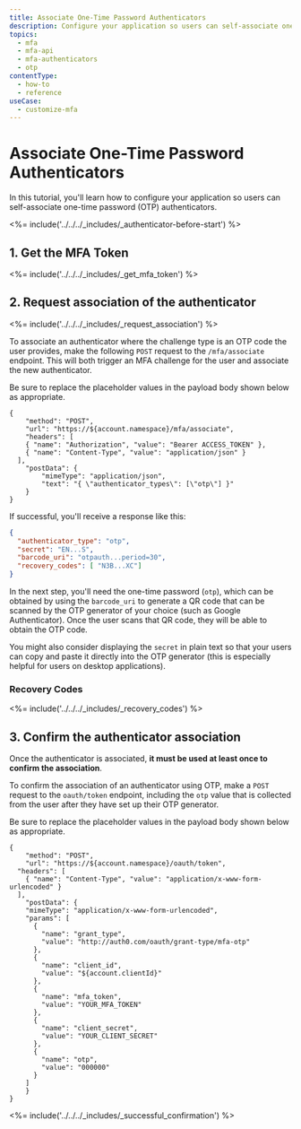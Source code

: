 ```yaml
---
title: Associate One-Time Password Authenticators
description: Configure your application so users can self-associate one-time password (OTP) authenticators.
topics:
  - mfa
  - mfa-api
  - mfa-authenticators
  - otp
contentType:
  - how-to
  - reference
useCase:
  - customize-mfa
---
```


# Associate One-Time Password Authenticators

In this tutorial, you'll learn how to configure your application so users can self-associate one-time password (OTP) authenticators.

<%= include('../../../_includes/_authenticator-before-start') %>

## 1. Get the MFA Token

<%= include('../../../_includes/_get_mfa_token') %>

## 2. Request association of the authenticator

<%= include('../../../_includes/_request_association') %>

To associate an authenticator where the challenge type is an OTP code the user provides, make the following `POST` request to the `/mfa/associate` endpoint. This will both trigger an MFA challenge for the user and associate the new authenticator. 

Be sure to replace the placeholder values in the payload body shown below as appropriate.

```har
{
	"method": "POST",
	"url": "https://${account.namespace}/mfa/associate",
	"headers": [
    { "name": "Authorization", "value": "Bearer ACCESS_TOKEN" },
    { "name": "Content-Type", "value": "application/json" }
  ],
	"postData": {
		"mimeType": "application/json",
		"text": "{ \"authenticator_types\": [\"otp\"] }"
	}
}
```

If successful, you'll receive a response like this:

```json
{
  "authenticator_type": "otp",
  "secret": "EN...S",
  "barcode_uri": "otpauth...period=30",
  "recovery_codes": [ "N3B...XC"]
}
```

In the next step, you'll need the one-time password (`otp`), which can be obtained by using the `barcode_uri` to generate a QR code that can be scanned by the OTP generator of your choice (such as Google Authenticator). Once the user scans that QR code, they will be able to obtain the OTP code.

You might also consider displaying the `secret` in plain text so that your users can copy and paste it directly into the OTP generator (this is especially helpful for users on desktop applications).

### Recovery Codes

<%= include('../../../_includes/_recovery_codes') %>

## 3. Confirm the authenticator association

Once the authenticator is associated, **it must be used at least once to confirm the association**.

To confirm the association of an authenticator using OTP, make a `POST` request to the `oauth/token` endpoint, including the `otp` value that is collected from the user after they have set up their OTP generator. 

Be sure to replace the placeholder values in the payload body shown below as appropriate.

```har
{
	"method": "POST",
	"url": "https://${account.namespace}/oauth/token",
  "headers": [
    { "name": "Content-Type", "value": "application/x-www-form-urlencoded" }
  ],
	"postData": {
    "mimeType": "application/x-www-form-urlencoded",
    "params": [
      {
        "name": "grant_type",
        "value": "http://auth0.com/oauth/grant-type/mfa-otp"
      },
      {
        "name": "client_id",
        "value": "${account.clientId}"
      },
      {
        "name": "mfa_token",
        "value": "YOUR_MFA_TOKEN"
      },
      {
        "name": "client_secret",
        "value": "YOUR_CLIENT_SECRET"
      },
      {
        "name": "otp",
        "value": "000000"
      }
    ]
	}
}
```

<%= include('../../../_includes/_successful_confirmation') %>